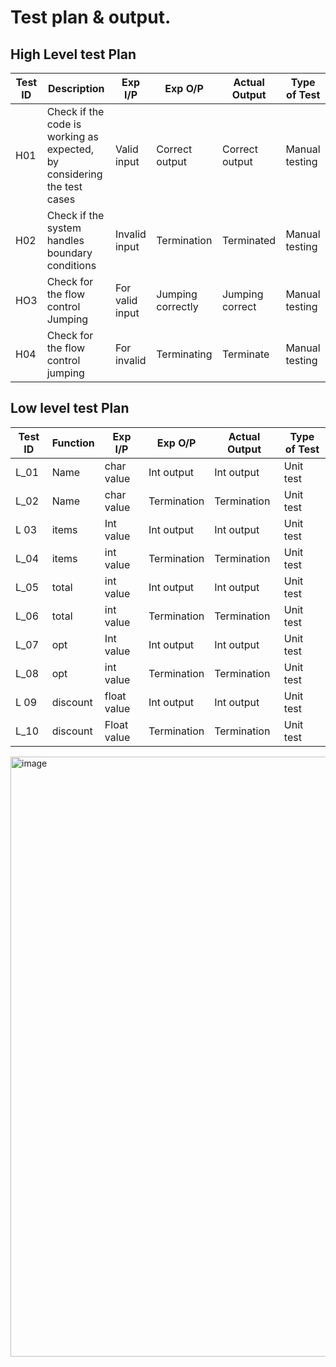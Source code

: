 # Test plan & output.
## High Level test Plan
|Test ID|Description|Exp I/P|Exp O/P|Actual Output|Type of Test|
|------|------|------|------|-------|------|
|H01|Check if the code is working as expected, by considering the test cases|Valid input|Correct output|Correct output|Manual testing|
|H02|Check if the system handles boundary conditions|Invalid input|Termination|Terminated|Manual testing|
|HO3|Check for the flow control Jumping|For valid input|Jumping correctly|Jumping correct|Manual testing|
|H04|Check for the flow control jumping|For invalid|Terminating|Terminate|Manual testing|
## Low level test Plan
|Test ID|Function|Exp I/P|Exp O/P|Actual Output|Type of Test|
|------|--------|--------|--------|--------|--------|
|L_01|Name |char value|Int output|Int output|Unit test|
|L_02|Name|char value|Termination|Termination|Unit test|
|L 03|items|Int value|Int output|Int output|Unit test|
|L_04|items|int value|Termination|Termination|Unit test|
|L_05|total|int value|Int output|Int output|Unit test|
|L_06|total|int value|Termination|Termination|Unit test|
|L_07|opt|Int value|Int output|Int output|Unit test|
|L_08|opt|int value|Termination|Termination|Unit test|
|L 09|discount|float value|Int output|Int output|Unit test|
|L_10|discount|Float value|Termination|Termination|Unit test|

<img width="960" alt="image" src="https://user-images.githubusercontent.com/98915922/156413764-980e8bea-febc-4be5-9014-1bba5df28e81.png">


